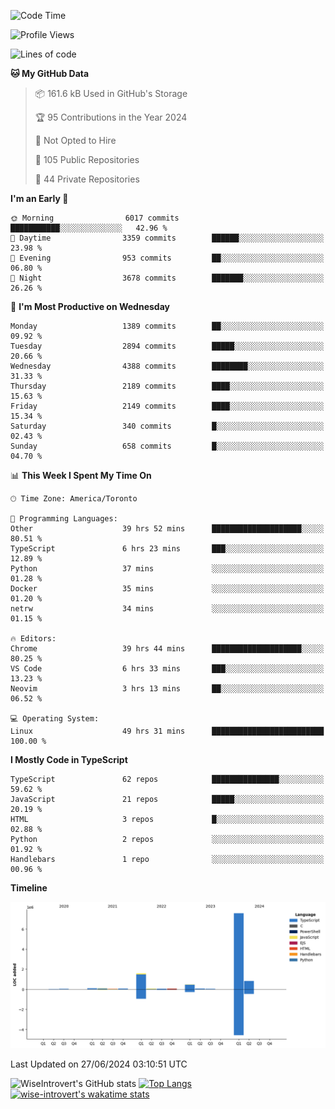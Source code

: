 <!--START_SECTION:waka-->
![Code Time](http://img.shields.io/badge/Code%20Time-1%2C806%20hrs%2040%20mins-blue)

![Profile Views](http://img.shields.io/badge/Profile%20Views-0-blue)

![Lines of code](https://img.shields.io/badge/From%20Hello%20World%20I%27ve%20Written-11.2%20million%20lines%20of%20code-blue)

**🐱 My GitHub Data** 

> 📦 161.6 kB Used in GitHub's Storage 
 > 
> 🏆 95 Contributions in the Year 2024
 > 
> 🚫 Not Opted to Hire
 > 
> 📜 105 Public Repositories 
 > 
> 🔑 44 Private Repositories 
 > 
**I'm an Early 🐤** 

```text
🌞 Morning                6017 commits        ███████████░░░░░░░░░░░░░░   42.96 % 
🌆 Daytime                3359 commits        ██████░░░░░░░░░░░░░░░░░░░   23.98 % 
🌃 Evening                953 commits         ██░░░░░░░░░░░░░░░░░░░░░░░   06.80 % 
🌙 Night                  3678 commits        ███████░░░░░░░░░░░░░░░░░░   26.26 % 
```
📅 **I'm Most Productive on Wednesday** 

```text
Monday                   1389 commits        ██░░░░░░░░░░░░░░░░░░░░░░░   09.92 % 
Tuesday                  2894 commits        █████░░░░░░░░░░░░░░░░░░░░   20.66 % 
Wednesday                4388 commits        ████████░░░░░░░░░░░░░░░░░   31.33 % 
Thursday                 2189 commits        ████░░░░░░░░░░░░░░░░░░░░░   15.63 % 
Friday                   2149 commits        ████░░░░░░░░░░░░░░░░░░░░░   15.34 % 
Saturday                 340 commits         █░░░░░░░░░░░░░░░░░░░░░░░░   02.43 % 
Sunday                   658 commits         █░░░░░░░░░░░░░░░░░░░░░░░░   04.70 % 
```


📊 **This Week I Spent My Time On** 

```text
🕑︎ Time Zone: America/Toronto

💬 Programming Languages: 
Other                    39 hrs 52 mins      ████████████████████░░░░░   80.51 % 
TypeScript               6 hrs 23 mins       ███░░░░░░░░░░░░░░░░░░░░░░   12.89 % 
Python                   37 mins             ░░░░░░░░░░░░░░░░░░░░░░░░░   01.28 % 
Docker                   35 mins             ░░░░░░░░░░░░░░░░░░░░░░░░░   01.20 % 
netrw                    34 mins             ░░░░░░░░░░░░░░░░░░░░░░░░░   01.15 % 

🔥 Editors: 
Chrome                   39 hrs 44 mins      ████████████████████░░░░░   80.25 % 
VS Code                  6 hrs 33 mins       ███░░░░░░░░░░░░░░░░░░░░░░   13.23 % 
Neovim                   3 hrs 13 mins       ██░░░░░░░░░░░░░░░░░░░░░░░   06.52 % 

💻 Operating System: 
Linux                    49 hrs 31 mins      █████████████████████████   100.00 % 
```

**I Mostly Code in TypeScript** 

```text
TypeScript               62 repos            ███████████████░░░░░░░░░░   59.62 % 
JavaScript               21 repos            █████░░░░░░░░░░░░░░░░░░░░   20.19 % 
HTML                     3 repos             █░░░░░░░░░░░░░░░░░░░░░░░░   02.88 % 
Python                   2 repos             ░░░░░░░░░░░░░░░░░░░░░░░░░   01.92 % 
Handlebars               1 repo              ░░░░░░░░░░░░░░░░░░░░░░░░░   00.96 % 
```



**Timeline**

![Lines of Code chart](https://raw.githubusercontent.com/wise-introvert/wise-introvert/master/assets/bar_graph.png)


 Last Updated on 27/06/2024 03:10:51 UTC
<!--END_SECTION:waka-->

![WiseIntrovert's GitHub stats](https://github-readme-stats.vercel.app/api?username=wise-introvert&count_private=true&show_icons=true)
[![Top Langs](https://github-readme-stats.vercel.app/api/top-langs/?username=wise-introvert&langs_count=10)](https://github.com/anuraghazra/github-readme-stats)
[![wise-introvert's wakatime stats](https://github-readme-stats.vercel.app/api/wakatime?username=wiseintrovert)](https://github.com/anuraghazra/github-readme-stats)
